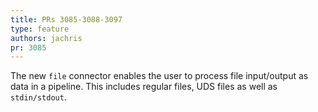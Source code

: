 ```yaml
---
title: PRs 3085-3088-3097
type: feature
authors: jachris
pr: 3085
---
```


The new `file` connector enables the user to process file input/output as data
in a pipeline. This includes regular files, UDS files as well as
`stdin/stdout`.
